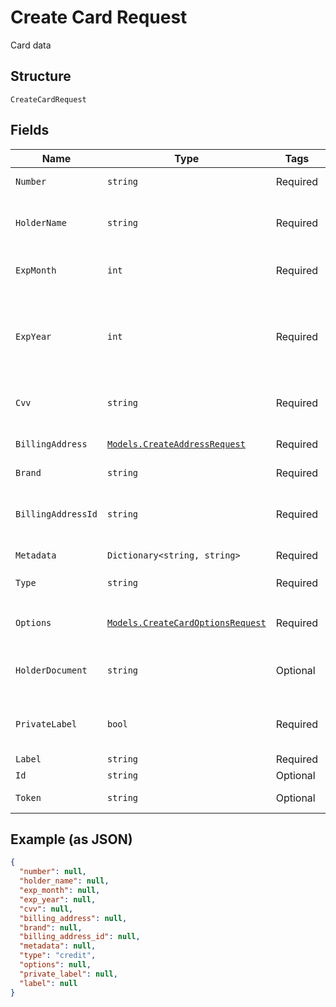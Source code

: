 
# Create Card Request

Card data

## Structure

`CreateCardRequest`

## Fields

| Name | Type | Tags | Description |
|  --- | --- | --- | --- |
| `Number` | `string` | Required | Credit card number |
| `HolderName` | `string` | Required | Holder name, as written on the card |
| `ExpMonth` | `int` | Required | The expiration month |
| `ExpYear` | `int` | Required | The expiration year, that can be informed with 2 or 4 digits |
| `Cvv` | `string` | Required | The card's security code |
| `BillingAddress` | [`Models.CreateAddressRequest`](/doc/models/create-address-request.md) | Required | Card's billing address |
| `Brand` | `string` | Required | Card brand |
| `BillingAddressId` | `string` | Required | The address id for the billing address |
| `Metadata` | `Dictionary<string, string>` | Required | Metadata |
| `Type` | `string` | Required | Card type<br>**Default**: `"credit"` |
| `Options` | [`Models.CreateCardOptionsRequest`](/doc/models/create-card-options-request.md) | Required | Options for creating the card |
| `HolderDocument` | `string` | Optional | Document number for the card's holder |
| `PrivateLabel` | `bool` | Required | Indicates whether it is a private label card |
| `Label` | `string` | Required | - |
| `Id` | `string` | Optional | Identifier |
| `Token` | `string` | Optional | token identifier |

## Example (as JSON)

```json
{
  "number": null,
  "holder_name": null,
  "exp_month": null,
  "exp_year": null,
  "cvv": null,
  "billing_address": null,
  "brand": null,
  "billing_address_id": null,
  "metadata": null,
  "type": "credit",
  "options": null,
  "private_label": null,
  "label": null
}
```

